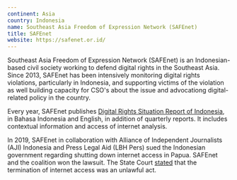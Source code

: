 ```yaml
---
continent: Asia
country: Indonesia
name: Southeast Asia Freedom of Expression Network (SAFEnet)
title: SAFEnet
website: https://safenet.or.id/
---
```


Southeast Asia Freedom of Expression Network (SAFEnet) is an Indonesian-based civil society working to defend digital rights in the Southeast Asia. Since 2013, SAFEnet has been intensively monitoring digital rights violations, particularly in Indonesia, and supporting victims of the violation as well building capacity for CSO's about the issue and advocationg digital-related policy in the country.

Every year, SAFEnet publishes [Digital Rights Situation Report of Indonesia](https://safenet.or.id/2023/03/the-digital-rights-situation-in-indonesia-had-worsened/), in Bahasa Indonesia and English, in addition of quarterly reports. It includes contextual information and access of internet analysis.

In 2019, SAFEnet in collaboration with Alliance of Independent Journalists (AJI) Indonesia and Press Legal Aid (LBH Pers) sued the Indonesian government regarding shutting down internet access in Papua. SAFEnet and the coalition won the lawsuit. The State Court [stated](https://safenet.or.id/2020/06/jakarta-ptun-declares-termination-of-internet-access-in-papua-and-west-papua-violates-the-law/) that the termination of internet access was an unlawful act.
